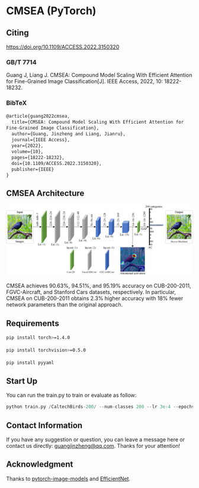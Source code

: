 # CMSEA (PyTorch)

## Citing

https://doi.org/10.1109/ACCESS.2022.3150320

### GB/T 7714

Guang J, Liang J. CMSEA: Compound Model Scaling With Efficient Attention for Fine-Grained Image Classification[J]. IEEE Access, 2022, 10: 18222-18232.

### BibTeX

```text
@article{guang2022cmsea,
  title={CMSEA: Compound Model Scaling With Efficient Attention for Fine-Grained Image Classification},
  author={Guang, Jinzheng and Liang, Jianru},
  journal={IEEE Access},
  year={2022},
  volume={10}, 
  pages={18222-18232},
  doi={10.1109/ACCESS.2022.3150320},
  publisher={IEEE}
}
```

## CMSEA Architecture
![Poster](results/cmsea.png)

CMSEA achieves 90.63%, 94.51%, and 95.19% accuracy on CUB-200-2011, FGVC-Aircraft, and Stanford Cars datasets, respectively. In particular, CMSEA on CUB-200-2011 obtains 2.3% higher accuracy with 18% fewer network parameters than the original approach.

## Requirements

```bash
pip install torch>=1.4.0

pip install torchvision>=0.5.0

pip install pyyaml
```
## Start Up
You can run the train.py to train or evaluate as follow:
``` python
python train.py /CaltechBirds-200/ --num-classes 200 --lr 3e-4 --epochs 200 --model tf_efficientnetv2_s
```

## Contact Information
If you have any suggestion or question, you can leave a message here or contact us directly: guangjinzheng@qq.com. Thanks for your attention!

## Acknowledgment
Thanks to [pytorch-image-models](https://github.com/rwightman/pytorch-image-models) and [EfficientNet](https://github.com/google/automl/tree/master/efficientnetv2).
